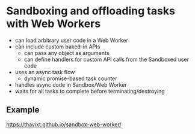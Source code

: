 # Sandboxing and offloading tasks with Web Workers

- can load arbitrary user code in a Web Worker
- can include custom baked-in APIs
    - can pass any object as arguments
    - can define handlers for custom API calls from the Sandboxed user code
- uses an async task flow
    - dynamic promise-based task counter
- handles async code in Sandbox/Web Worker
- waits for all tasks to complete before terminating/destroying

## Example

https://thavixt.github.io/sandbox-web-worker/
